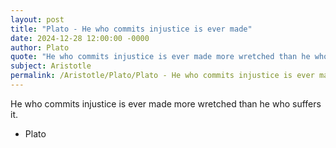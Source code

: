 ```yaml
---
layout: post
title: "Plato - He who commits injustice is ever made"
date: 2024-12-28 12:00:00 -0000
author: Plato
quote: "He who commits injustice is ever made more wretched than he who suffers it."
subject: Aristotle
permalink: /Aristotle/Plato/Plato - He who commits injustice is ever made
---
```


He who commits injustice is ever made more wretched than he who suffers it.

- Plato
